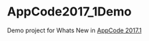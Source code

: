 # AppCode2017_1Demo
Demo project for Whats New in [AppCode 2017.1](https://www.jetbrains.com/objc/whatsnew/)
